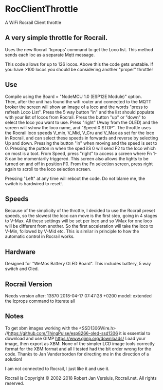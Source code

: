 # RocClientThrottle
A WiFi Rocrail Client throttle 


## A very simple throttle for Rocrail. 
Uses the new Rocrail 'lcprops' command to get the Loco list. This method sends each loc as a separate Mqtt message.

This code allows for up to 126 locos. Above this the code gets unstable. 
If you have >100 locos you should be considering another "proper" throttle!  

## Use
Compile using the Board = "NodeMCU 1.0 (ESP12E Module)" option.  
Then, after the unit has found the wifi router and connected to the MQTT broker the screen will show an image of a loco and the words "press to refresh Loco List". Press the 5 way button "in" and the list should populate with your list of locos from Rocrail. 
Press the button "up" or "down" to select the loco you want to use.
Press "right" (Away from the OLED) and the screen will sshow the loco name, and "Speed:0 STOP". The throttle uses the Rocrail loco speeds V_min, V_Mid, V_Cru and V_Max as set for the loco in Rocrail, and can select these speeds in forwards and reverse by selecting Up and down. Pressing the button "in" when moving and the speed is set to 0. Pressing the putton in when the sped iIS 0 will send F2 to the loco which on most is a toot. 
From Speed, press "right" to access a screen where Fn 1-8 can be momentarily triggered. This screen also allows the lights to be turned on and off in position F0. 
From the Fn selection screen, press right again to scroll to the loco selection screen.

Pressing "Left" at any time will reboot the code. Do not blame me, the switch is hardwired to reset!.

## Speeds
Because of the simplicity of the throttle, I decided to use the Rocrail preset speeds, so the slowest the loco can move is the first step, going in 4 stages to V-Max. All these settings will be set per loco and so VMax for one loco will be different from another. So the first acceleration will take the loco to V-Min, followed by V-Mid etc. This is similar in principle to how the automatic control in Rocrail works. 


## Hardware
Designed for "WeMos Battery OLED Board". This includes battery, 5 way switch and Oled.

## Rocrail Version
Needs version after: 13870 2018-04-17 07:47:28 +0200 model: extended the lcprops command to itterate all

## Notes
To get xbm images working with the <SSD1306Wire.h>  //https://github.com/ThingPulse/esp8266-oled-ssd1306 it is essential to download and use GIMP https://www.gimp.org/downloads/ Load your image, then export as XBM. None of the simpler LCD image tools correctly format for the XBM format and all I tested had the bit order wrong for the code. Thanks to Jan Vanderborden for directing me in the direction of a solution! 

I am not connected to Rocrail, I just like it and use it.

Rocrail is  Copyright © 2002-2018 Robert Jan Versluis, Rocrail.net. All rights reserved.

